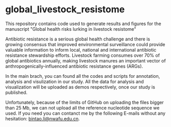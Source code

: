 # global_livestock_resistome
This repository contains code used to generate results and figures for the manuscript "Global health risks lurking in livestock resistome"

Antibiotic resistance is a serious global health challenge and there is growing consensus that improved environmental surveillance could provide valuable information to inform local, national and international antibiotic resistance stewardship efforts.  Livestock farming consumes over 70% of global antibiotics annually, making livestock manures an important vector of anthropogenically-influenced antibiotic resistance genes (ARGs).

In the main brach, you can found all the codes and scripts for annotation, analysis and visulization in our study. All the data for analysis and visualization will be uploaded as demos respectively, once our study is published.

Unfortunately, because of the limits of GitHub on uploading the files bigger than 25 Mb, we can not upload all the reference nucleotide sequence we used. If you need you can contanct me by the following E-mails without any hesitation: bintao.li@nwafu.edu.cn.
